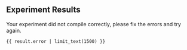 ## Experiment Results

Your experiment did not compile correctly, please fix the errors and try again.

```
{{ result.error | limit_text(1500) }}
```
